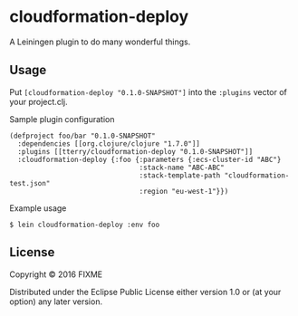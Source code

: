 # cloudformation-deploy

A Leiningen plugin to do many wonderful things.

## Usage

Put `[cloudformation-deploy "0.1.0-SNAPSHOT"]` into the `:plugins` vector of your project.clj.

Sample plugin configuration
```
(defproject foo/bar "0.1.0-SNAPSHOT"
  :dependencies [[org.clojure/clojure "1.7.0"]]
  :plugins [[tterry/cloudformation-deploy "0.1.0-SNAPSHOT"]]
  :cloudformation-deploy {:foo {:parameters {:ecs-cluster-id "ABC"}
                                :stack-name "ABC-ABC"
                                :stack-template-path "cloudformation-test.json"
                                :region "eu-west-1"}})
```

Example usage

    $ lein cloudformation-deploy :env foo

## License

Copyright © 2016 FIXME

Distributed under the Eclipse Public License either version 1.0 or (at
your option) any later version.
